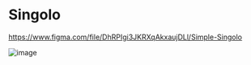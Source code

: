 # Singolo
https://www.figma.com/file/DhRPIgi3JKRXqAkxaujDLl/Simple-Singolo

![image](https://user-images.githubusercontent.com/95874838/188203056-0b4fdf34-a3c5-4437-b79c-e2486c761425.png)



